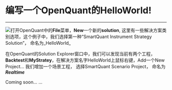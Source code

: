 # 编写一个OpenQuant的HelloWorld!

---

![](blob:file:///99680a66-6b6f-47bf-ad39-f42110b6b4b2)打开OpenQuant中的**File**菜单，**New**一个新的**solution**, 这里有一些解决方案类别选项，这个例子中，我们选择第一种“SmartQuant Instrument Strategy Solution”， 命名为_HelloWorld_

在OpenQuant的Solution Explorer窗口中，我们可以发现当前有两个工程，**Backtest**和**MyStratey**，在解决方案名字HelloWorld上鼠标右键，Add一个New Project...  我们增加一个场景工程， 选择SmartQuant Scenario Project， 命名为 _**Realtime**_





Coming soon... ...





